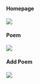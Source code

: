 #### Homepage
![](./screenshots/index.png)

#### Poem
![](./screenshots/poem.png)

#### Add Poem
![](./screenshots/add_poem.png)
